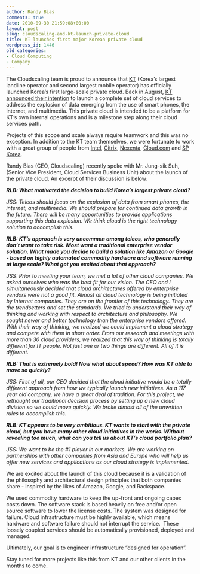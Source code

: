 ```yaml
---
author: Randy Bias
comments: true
date: 2010-09-30 21:59:08+00:00
layout: post
slug: cloudscaling-and-kt-launch-private-cloud
title: KT launches first major Korean private cloud
wordpress_id: 1446
old_categories:
- Cloud Computing
- Company
---
```


The Cloudscaling team is proud to announce that [KT](http://www.kt.com/eng/main.jsp) (Korea’s largest landline operator and second largest mobile operator) has officially launched Korea’s first large-scale private cloud. Back in August, [KT announced their intention](http://joongangdaily.joins.com/article/view.asp?aid=2924254) to launch a complete set of cloud services to address the explosion of data emerging from the use of smart phones, the internet, and multimedia. This private cloud is intended to be a platform for KT’s own internal operations and is a milestone step along their cloud services path.

Projects of this scope and scale always require teamwork and this was no exception. In addition to the KT team themselves, we were fortunate to work with a great group of people from [Intel](http://www.intel.com), [Citrix](http://www.citrix.com), [Nexenta](http://www.nexenta.com), [Cloud.com](http://www.cloud.com) and [SP Korea](http://www.spkr.co.kr/).

Randy Bias (CEO, Cloudscaling) recently spoke with Mr. Jung-sik Suh, (Senior Vice President, Cloud Services Business Unit) about the launch of the private cloud. An excerpt of their discussion is below:


_**RLB: What motivated the decision to build Korea’s largest private cloud?**_




_JSS: Telcos should focus on the explosion of data from smart phones, the internet, and multimedia. We should prepare for continued data growth in the future. There will be many opportunities to provide applications supporting this data explosion. We think cloud is the right technology solution to accomplish this._




_**RLB: KT’s approach is very uncommon among telcos, who generally don’t want to take risk. Most want a traditional enterprise vendor solution. What made you decide to build a solution like Amazon or Google - based on highly automated commodity hardware and software running at large scale? What got you excited about that approach?**_




_JSS: Prior to meeting your team, we met a lot of other cloud companies. We asked ourselves who was the best fit for our vision. The CEO and I simultaneously decided that cloud architectures offered by enterprise vendors were not a good fit. Almost all cloud technology is being initiated by Internet companies. They are on the frontier of this technology. They are the trendsetters and set the standards. We tried to understand their way of thinking and working with respect to architecture and philosophy. We sought newer and better technology than the enterprise vendors offered. With their way of thinking, we realized we could implement a cloud strategy and compete with them in short order. From our research and meetings with more than 30 cloud providers, we realized that this way of thinking is totally different for IT people. Not just one or two things are different. All of it is different._




_**RLB: That is extremely bold! Now what about speed? How was KT able to move so quickly?**_




_JSS: First of all, our CEO decided that the cloud initiative would be a totally different approach from how we typically launch new initiatives. As a 117 year old company, we have a great deal of tradition. For this project, we rethought our traditional decision process by setting up a new cloud division so we could move quickly. We broke almost all of the unwritten rules to accomplish this._




_**RLB: KT appears to be very ambitious. KT wants to start with the private cloud, but you have many other cloud initiatives in the works. Without revealing too much, what can you tell us about KT’s cloud portfolio plan?**_




_JSS: We want to be the #1 player in our markets. We are working on partnerships with other companies from Asia and Europe who will help us offer new services and applications as our cloud strategy is implemented._



We are excited about the launch of this cloud because it is a validation of the philosophy and architectural design principles that both companies share - inspired by the likes of Amazon, Google, and Rackspace.

We used commodity hardware to keep the up-front and ongoing capex costs down. The software stack is based heavily on free and/or open source software to lower the license costs. The system was designed for failure. Cloud infrastructure must be highly available, which means hardware and software failure should not interrupt the service.  These loosely coupled services should be automatically provisioned, deployed and managed.

Ultimately, our goal is to engineer infrastructure “designed for operation”.

Stay tuned for more projects like this from KT and our other clients in the months to come.
